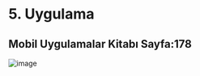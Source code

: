 # 5. Uygulama
## Mobil Uygulamalar Kitabı Sayfa:178 
![image](https://github.com/nuritiras/ElektrikTuketimi/assets/47992544/b1881287-0701-4d04-b334-55c6f7f15e80)

